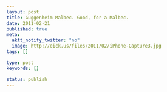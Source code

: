 ```yaml
---
layout: post
title: Guggenheim Malbec. Good, for a Malbec.
date: 2011-02-21
published: true
meta:
  aktt_notify_twitter: "no"
  image: http://eick.us/files/2011/02/iPhone-Capture3.jpg
tags: []

type: post
keywords: []

status: publish
---
```


